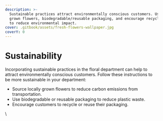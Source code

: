```yaml
---
description: >-
  Sustainable practices attract environmentally conscious customers. Use locally
  grown flowers, biodegradable/reusable packaging, and encourage recycling/reuse
  to reduce environmental impact.
cover: .gitbook/assets/fresh-flowers-wallpaper.jpg
coverY: 0
---
```


# Sustainability

Incorporating sustainable practices in the floral department can help to attract environmentally conscious customers. Follow these instructions to be more sustainable in your department:

* Source locally grown flowers to reduce carbon emissions from transportation.
* Use biodegradable or reusable packaging to reduce plastic waste.
* Encourage customers to recycle or reuse their packaging.

\
